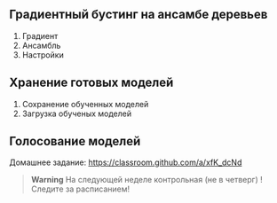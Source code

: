 ## Градиентный бустинг на ансамбе деревьев

1. Градиент
2. Ансамбль
3. Настройки

## Хранение готовых моделей

1. Сохранение обученных моделей
2. Загрузка обученых моделей

## Голосование моделей


Домашнее задание: https://classroom.github.com/a/xfK_dcNd

>**Warning** На следующей неделе контрольная (не в четверг) ! Следите за расписанием!
